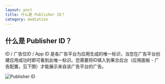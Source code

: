 ```yaml
---
layout: post
title: 什么是 Publisher ID？
category: mediation
---
```


## 什么是 Publisher ID？

ID / 广告位ID / App ID 是各广告平台为应用生成的唯一标识，当您在广告平台创建应用成功时即可看到此唯一标识。您需要将ID填入到果合后台（应用面板 - 广告配置，见下图）才能展示来自该广告平台的广告。

![Publisher ID](../images/dashboard-publisher-id.png)

